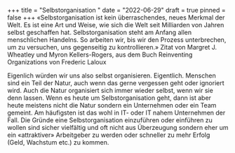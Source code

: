 +++
title = "Selbstorganisation "
date = "2022-06-29"
draft = true
pinned = false
+++
«Selbstorganisation ist kein überraschendes, neues Merkmal der Welt. Es ist eine Art und Weise, wie sich die Welt seit Milliarden von Jahren selbst geschaffen hat. Selbstorganisation steht am Anfang allen menschlichen Handelns. So arbeiten wir, bis wir den Prozess unterbrechen, um zu versuchen, uns gegenseitig zu kontrollieren.» Zitat von Margret J. Wheatley und Myron Kellers-Rogers, aus dem Buch Reinventing Organizations von Frederic Laloux

Eigenlich würden wir uns also selbst organisieren. Eigentlich. Menschen sind ein Teil der Natur, auch wenn das gerne vergessen geht oder ignoriert wird. Auch die Natur organisiert sich immer wieder selbst, wenn wir sie denn lassen. Wenn es heute um Selbstorganisation geht, dann ist aber heute meistens nicht die Natur sondern ein Unternehmen oder ein Team gemeint. Am häufigsten ist das wohl in IT- oder IT nahem Unternehmen der Fall. Die Gründe eine Selbstorganisation einzuführen oder einführen zu wollen sind sicher vielfältig und oft nicht aus Überzeugung sondern eher um ein «attraktiver» Arbeitgeber zu werden oder schneller zu mehr Erfolg (Geld, Wachstum etc.) zu kommen.